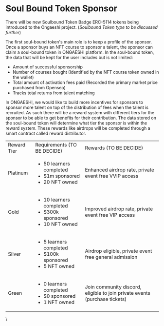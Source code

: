 # Soul Bound Token Sponsor

There will be new Soulbound Token Badge ERC-5114 tokens being introduced to the Ongaeshi project. (_Soulbound Token type to be discussed further_)

The first soul-bound token's main role is to keep a profile of the sponsor. Once a sponsor buys an NFT course to sponsor a talent, the sponsor can claim a soul-bound token in ONGAESHI platform. In the soul-bound token, the data that will be kept for the user includes but is not limited:

* Amount of successful sponsorship
* Number of courses bought (Identified by the NFT course token owned in the wallet)
* Total amount of activation fees paid (Recorded the primary market price purchased from Opensea)&#x20;
* Tracks total returns from talent matching&#x20;

In ONGAESHI, we would like to build more incentives for sponsors to sponsor more talent on top of the distribution of fees when the talent is recruited. As such there will be a reward system with different tiers for the sponsor to be able to get benefits for their contribution. The data stored on the soul-bound token will determine what tier the sponsor is within the reward system. These rewards like airdrops will be completed through a smart contract called reward distributor.

&#x20;

|             |                                                                                      |                                                                            |
| ----------- | ------------------------------------------------------------------------------------ | -------------------------------------------------------------------------- |
| Reward Tier | Requirements (TO BE DECIDE)                                                          | Rewards (TO BE DECIDE)                                                     |
| Platinum    | <ul><li>50 learners completed</li><li>$1m sponsored</li><li>20 NFT owned</li></ul>   | Enhanced airdrop rate, private event free VVIP access                      |
| Gold        | <ul><li>10 learners completed</li><li>$300k sponsored</li><li>10 NFT owned</li></ul> | Improved airdrop rate, private event free VIP access                       |
| Silver      | <ul><li>5 learners completed</li><li>$100k sponsored</li><li>5 NFT owned</li></ul>   | Airdrop eligible, private event free general admission                     |
| Green       | <ul><li>0 learners completed</li><li>$0 sponsored</li><li>1 NFT owned</li></ul>      | Join community discord, eligible to join private events (purchase tickets) |

\
